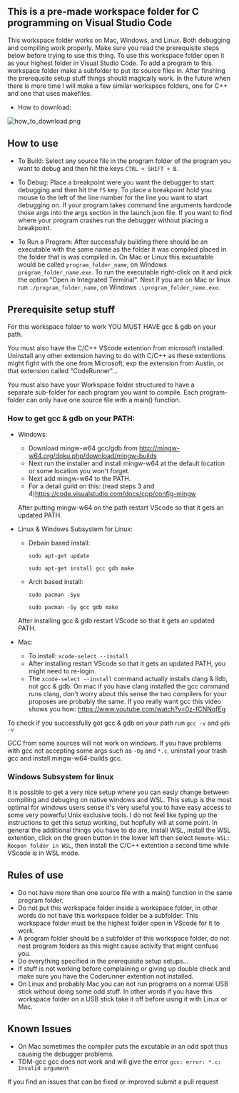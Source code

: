 ## This is a pre-made workspace folder for C programming on Visual Studio Code
This workspace folder works on Mac, Windows, and Linux. Both debugging and compiling work properly. Make sure you read the prerequisite steps below before trying to use this thing. To use this workspace folder open it as your highest folder in Visual Studio Code. To add a program to this workspace folder make a subfolder to put its source files in. After finshing the prerequsite setup stuff things should magically work. In the future when there is more time I will make a few similar workspace folders, one for C++ and one that uses makefiles.

- How to download:

![how_to_download.png](https://cdn.discordapp.com/attachments/750174753372766280/794445866790289428/how_to_download.png)


## How to use

- To Build:
Select any source file in the program folder of the program you want to debug and then hit the keys `CTRL + SHIFT + B`.

- To Debug:
Place a breakpoint were you want the debugger to start debugging and then hit the `f5` key. To place a breakpoint
hold you mouse to the left of the line number for the line you want to start debugging on.
If your program takes command line arguments hardcode those args into the args section in the launch.json file. If you want to find where your program crashes run the debugger without placing a breakpoint.

- To Run a Program:
After successfuly building there should be an executable with the same name as the folder it was compiled placed in the folder that is was compiled in. On Mac or Linux this excuatable would be called `program_folder_name`, on Windows `program_folder_name.exe`. To run the executable right-click on it and pick the option "Open in Integrated Terminal". Next if you are on Mac or linux run `./program_folder_name`, on Windows `.\program_folder_name.exe`.


## Prerequisite setup stuff

 
For this workspace folder to work YOU MUST HAVE gcc & gdb on your path.
	
You must also have the C/C++ VScode extention from microsoft installed.	
Uninstall any other extension having to do with C/C++ as these extentions	
might fight with the one from Microsoft, exp the extension from Austin, or
that extension called "CodeRunner"...	

You must also have your Workspace folder structured to have a	
separate sub-folder for each program you want to compile. Each
program-folder can only have one source file with a main() function.
	
	
### How to get gcc & gdb on your PATH:
 
* Windows:

  * Download mingw-w64 gcc/gdb from http://mingw-w64.org/doku.php/download/mingw-builds
  * Next run the installer and install mingw-w64 at the default location or some location you won't forget.
  * Next add mingw-w64 to the PATH.
  * For a detail guild on this: (read steps 3 and 4)https://code.visualstudio.com/docs/cpp/config-mingw
  
  After putting mingw-w64 on the path restart VScode so that it gets an updated PATH.
	
  
* Linux & Windows Subsystem for Linux:

  * Debain based install:
  
    `sudo apt-get update`
    
    `sudo apt-get install gcc gdb make`

  * Arch based install:
  
    `sudo pacman -Syu`
    
    `sudo pacman -Sy gcc gdb make`

  After installing gcc & gdb restart VScode so that it gets an updated PATH.


* Mac:

  * To install: `xcode-select --install`
  * After installing restart VScode so that it gets an updated PATH, you might need to re-login.
  * The `xcode-select --install` command actually installs clang & lldb, not gcc & gdb.
On mac if you have clang installed the gcc command runs clang, don't worry
about this sense the two compilers for your proposes are probably the same.
If you really want gcc this video shows you how: https://www.youtube.com/watch?v=0z-fCNNqfEg


To check if you successfully got gcc & gdb on your path	run `gcc -v` and `gdb -v`

GCC from some sources will not work on windows. If you have problems with gcc not accepting
some args such as `-Og` and `*.c`, uninstall your trash gcc and install mingw-w64-builds gcc. 


### Windows Subsystem for linux
It is possible to get a very nice setup where you can easly change between compiling and debuging on native windows and WSL.
This setup is the most optimal for windows users sense it's very useful you to have easy access to some very powerful Unix exclusive tools.
I do not feel like typing up the instructions to get this setup working, but hopfully will at some point. In general the additional things you have to do are, install WSL, install the WSL extention, click on the green button in the lower left then select `Remote-WSL: Reopen folder in WSL`, then install the C/C++ extention a second time while VScode is in WSL mode.



## Rules of use
- Do not have more than one source file with a main() function in the same program folder.
- Do not put this workspace folder inside a workspace folder, in other words do not have this workspace folder be a subfolder. This workspace folder must be the highest folder open in VScode for it to work.
- A program folder should be a subfolder of this workspace folder, do not nest program folders as this might cause activity that might confuse you.
- Do everything specified in the prerequisite setup setups...
- If stuff is not working before complaining or giving up double check and make sure you have the Coderunner extention not installed.
- On Linux and probably Mac you can not run programs on a normal USB stick without doing some odd stuff. In other words if you have this workspace folder on a USB stick take it off before using it with Linux or Mac.

## Known Issues
- On Mac sometimes the compiler puts the excutable in an odd spot thus causing the debugger problems.
- TDM-gcc gcc does not work and will give the error `gcc: error: *.c: Invalid argument `


If you find an issues that can be fixed or improved submit a pull request
